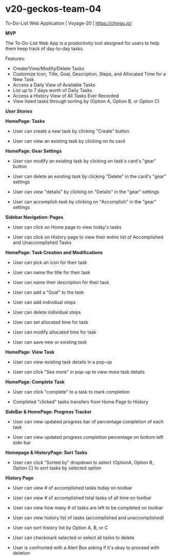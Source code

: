 # v20-geckos-team-04
To-Do-List Web Application | Voyage-20 | https://chingu.io/

**MVP**

The To-Do-List Web App is a productivity tool designed for users to help them keep track of day-to-day tasks.

Features:

- Create/View/Modify/Delete Tasks
- Customize Icon, Title, Goal, Description, Steps, and Allocated Time for a New Task
- Access a Daily View of Available Tasks
- List up to 7 days worth of Daily Tasks
- Access a History View of All Tasks Ever Recorded
- View listed tasks through sorting by (Option A, Option B, or Option C)

***User Stories***


**HomePage: Tasks**

- User can create a new task by clicking "Create" button

- User can view an existing task by clicking on its card

**HomePage: Gear Settings**

- User can modify an existing task by clicking on task's card's "gear" button

- User can delete an existing task by clicking "Delete" in the card's "gear" settings

- User can view "details" by clicking on "Details" in the "gear" settings

- User can accomplish task by clicking on "Accomplish" in the "gear" settings

**Sidebar Navigation: Pages**

- User can click on Home page to view today's tasks

- User can click on History page to view their entire list of Accomplished and Unaccomplished Tasks

**HomePage: Task Creation and Modifications**

- User can pick an icon for their task

- User can name the title for their task

- User can name their description for their task

- User can add a "Goal" to the task

- User can add individual steps

- User can delete individual steps

- User can set allocated time for task

- User can modify allocated time for task

- User can save new or existing task

**HomePage: View Task**

- User can view existing task details in a pop-up

- User can click "See more" in pop-up to view more task details

**HomePage: Complete Task**

- User can click "complete" to a task to mark completion

- Completed "clicked" tasks transfers from Home Page to History

**SideBar & HomePage: Progress Tracker**

- User can view updated progress bar of percentage completion of each task

- User can view updated progress completion percentage on bottom left side-bar

**Homepage & HistoryPage: Sort Tasks**

- User can click "Sorted by" dropdown to select (OptionA, Option B, Option C) to sort tasks by selected option

**History Page**

- User can view # of accomplished tasks today on toolbar

- User can view # of accomplished total tasks of all time on toolbar

- User can view how many # of tasks are left to be completed on toolbar

- User can view history list of tasks (accomplished and unaccomplished)

- User can sort history list by Option A, B, or C

- User can checkmark selected or select all tasks to delete

- User is confronted with a Alert Box asking if it's okay to proceed with deletion

